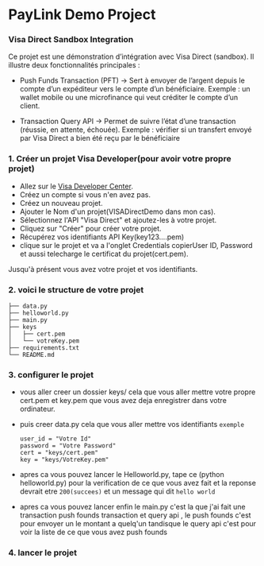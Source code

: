 # PayLink Demo Project

### Visa Direct Sandbox Integration

Ce projet est une démonstration d’intégration avec Visa Direct (sandbox).
Il illustre deux fonctionnalités principales :

- Push Funds Transaction (PFT)
  → Sert à envoyer de l’argent depuis le compte d’un expéditeur vers le compte d’un bénéficiaire.
    Exemple : un wallet mobile ou une microfinance qui veut créditer le compte d’un client.

- Transaction Query API
  → Permet de suivre l’état d’une transaction (réussie, en attente, échouée).
    Exemple : vérifier si un transfert envoyé par Visa Direct a bien été reçu par le bénéficiaire

### 1. Créer un projet Visa Developer(pour avoir votre propre projet)

- Allez sur le [Visa Developer Center](https://developer.visa.com/).
- Créez un compte si vous n'en avez pas.
- Créez un nouveau projet.
- Ajouter le Nom d'un projet(VISADirectDemo dans mon cas).
- Sélectionnez l'API "Visa Direct" et ajoutez-les à votre projet.
- Cliquez sur "Créer" pour créer votre projet.
- Récupérez vos identifiants API Key(key123....pem)
- clique sur le projet et va a l'onglet Credentials copierUser ID, Password et aussi telecharge le certificat du projet(cert.pem).

Jusqu'à présent vous avez votre projet et vos identifiants.

### 2. voici le structure de votre projet

```
├── data.py
├── helloworld.py
├── main.py
├── keys
│   ├── cert.pem
│   └── votreKey.pem
├── requirements.txt
└── README.md
```

### 3. configurer le projet 

- vous aller creer un dossier keys/ cela que vous aller mettre votre propre cert.pem et key.pem que vous avez deja enregistrer dans votre ordinateur.

- puis creer data.py cela que vous aller mettre vos identifiants 
    `exemple`

    ```
    user_id = "Votre Id"  
    password = "Votre Password" 
    cert = "keys/cert.pem"
    key = "keys/VotreKey.pem"   
    ```

- apres ca vous pouvez lancer le Helloworld.py, tape ce (python helloworld.py) pour la verification de ce que vous avez fait et la reponse devrait etre `200(succees)` et un message qui dit `hello world`


- apres ca vous pouvez lancer enfin le main.py c'est la que j'ai fait une transaction push founds transaction et query api , le push founds c'est pour envoyer un le montant a quelq'un tandisque le query api c'est pour voir la liste de ce que vous avez push founds


### 4. lancer le projet


